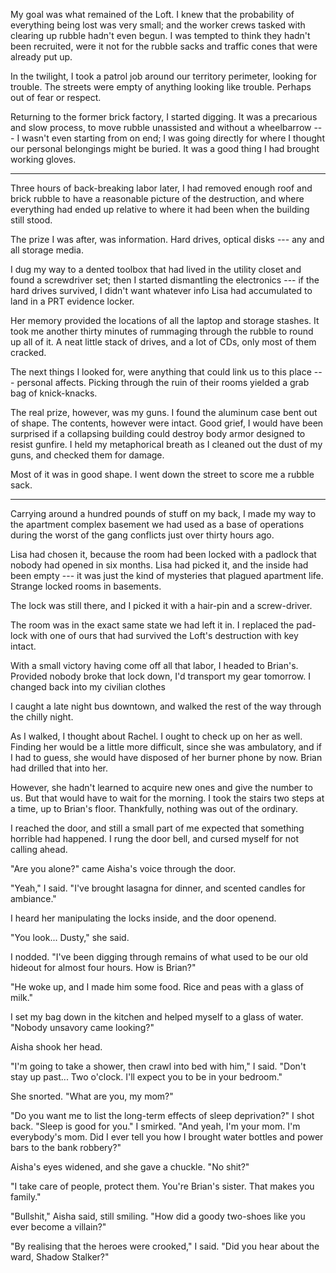My goal was what remained of the Loft. I knew that the probability of everything being lost
was very small; and the worker crews tasked with clearing up rubble hadn't even begun. I was
tempted to think they hadn't been recruited, were it not for the rubble sacks and traffic cones
that were already put up.

In the twilight, I took a patrol job around our territory perimeter, looking for trouble. The streets
were empty of anything looking like trouble. Perhaps out of fear or respect.

Returning to the former brick factory, I started digging. It was a precarious and slow process,
to move rubble unassisted and without a wheelbarrow --- I wasn't even starting from on end; I 
was going directly for where I thought our personal belongings might be buried. It was a good thing
I had brought working gloves.

----

Three hours of back-breaking labor later, I had removed enough roof and brick rubble to have
a reasonable picture of the destruction, and where everything had ended up relative to where
it had been when the building still stood. 

The prize I was after, was information. Hard drives, optical disks --- any and all storage media.

I dug my way to a dented toolbox that had lived in the utility closet and found a screwdriver set; then
I started dismantling the electronics --- if the hard drives survived, I didn't want whatever info
Lisa had accumulated to land in a PRT evidence locker.

Her memory provided the locations of all the laptop and storage stashes. It took me another thirty minutes
of rummaging through the rubble to round up all of it. A neat little stack of drives, and a lot of CDs, only
most of them cracked.

The next things I looked for, were anything that could link us to this place --- personal affects.
Picking through the ruin of their rooms yielded a grab bag of knick-knacks.

The real prize, however, was my guns. I found the aluminum case bent out of shape. The contents, however
were intact. Good grief, I would have been surprised if a collapsing building could destroy body armor
designed to resist gunfire. I held my metaphorical breath as I cleaned out the dust of my guns, and
checked them for damage. 

Most of it was in good shape. I went down the street to score me a rubble sack.

----

Carrying around a hundred pounds of stuff on my back, I made my way to the apartment complex basement
we had used as a base of operations during the worst of the gang conflicts just over thirty hours ago.

Lisa had chosen it, because the room had been locked with a padlock that nobody had opened in six months.
Lisa had picked it, and the inside had been empty --- it was just the kind of mysteries that plagued
apartment life. Strange locked rooms in basements.

The lock was still there, and I picked it with a hair-pin and a screw-driver.

The room was in the exact same state we had left it in. I replaced the pad-lock with one of ours
that had survived the Loft's destruction with key intact.

With a small victory having come off all that labor, I headed to Brian's. Provided nobody broke that lock down,
I'd transport my gear tomorrow. I changed back into my civilian clothes

I caught a late night bus downtown, and walked the rest of the way through the chilly night.

As I walked, I thought about Rachel. I ought to check up on her as well. Finding her would be
a little more difficult, since she was ambulatory, and if I had to guess, she would have disposed
of her burner phone by now. Brian had drilled that into her.

However, she hadn't learned to acquire new ones and give the number to us. But that would have to
wait for the morning. I took the stairs two steps at a time, up to Brian's floor. Thankfully, nothing
was out of the ordinary.

I reached the door, and still a small part of me expected that something horrible had happened.
I rung the door bell, and cursed myself for not calling ahead.

"Are you alone?" came Aisha's voice through the door.

"Yeah," I said. "I've brought lasagna for dinner, and scented candles for ambiance."

I heard her manipulating the locks inside, and the door openend.

"You look... Dusty," she said.

I nodded. "I've been digging through remains of what used to be our old hideout
for almost four hours. How is Brian?"

"He woke up, and I made him some food. Rice and peas with a glass of milk."

I set my bag down in the kitchen and helped myself to a glass of water. "Nobody unsavory
came looking?"

Aisha shook her head.

"I'm going to take a shower, then crawl into bed with him," I said. "Don't stay up past... Two o'clock.
I'll expect you to be in your bedroom."

She snorted. "What are you, my mom?"

"Do you want me to list the long-term effects of sleep deprivation?" I shot back. "Sleep is good for you."
I smirked. "And yeah, I'm your mom. I'm everybody's mom. Did I ever tell you how I brought water bottles and
power bars to the bank robbery?"

Aisha's eyes widened, and she gave a chuckle. "No shit?"

"I take care of people, protect them. You're Brian's sister. That makes you family."

"Bullshit," Aisha said, still smiling. "How did a goody two-shoes like you ever become a villain?"

"By realising that the heroes were crooked," I said. "Did you hear about the ward, Shadow Stalker?"
